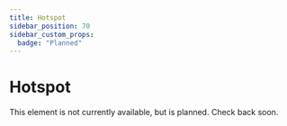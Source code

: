 ```yaml
---
title: Hotspot
sidebar_position: 70
sidebar_custom_props:
  badge: "Planned"
---
```


# Hotspot

This element is not currently available, but is planned. Check back soon.
